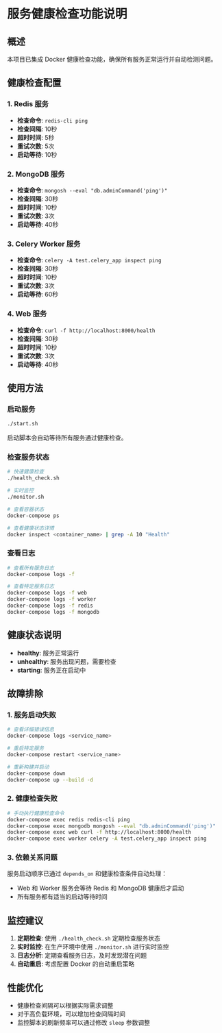 # 服务健康检查功能说明

## 概述

本项目已集成 Docker 健康检查功能，确保所有服务正常运行并自动检测问题。

## 健康检查配置

### 1. Redis 服务
- **检查命令**: `redis-cli ping`
- **检查间隔**: 10秒
- **超时时间**: 5秒
- **重试次数**: 5次
- **启动等待**: 10秒

### 2. MongoDB 服务
- **检查命令**: `mongosh --eval "db.adminCommand('ping')"`
- **检查间隔**: 30秒
- **超时时间**: 10秒
- **重试次数**: 3次
- **启动等待**: 40秒

### 3. Celery Worker 服务
- **检查命令**: `celery -A test.celery_app inspect ping`
- **检查间隔**: 30秒
- **超时时间**: 10秒
- **重试次数**: 3次
- **启动等待**: 60秒

### 4. Web 服务
- **检查命令**: `curl -f http://localhost:8000/health`
- **检查间隔**: 30秒
- **超时时间**: 10秒
- **重试次数**: 3次
- **启动等待**: 40秒

## 使用方法

### 启动服务
```bash
./start.sh
```
启动脚本会自动等待所有服务通过健康检查。

### 检查服务状态
```bash
# 快速健康检查
./health_check.sh

# 实时监控
./monitor.sh

# 查看容器状态
docker-compose ps

# 查看健康状态详情
docker inspect <container_name> | grep -A 10 "Health"
```

### 查看日志
```bash
# 查看所有服务日志
docker-compose logs -f

# 查看特定服务日志
docker-compose logs -f web
docker-compose logs -f worker
docker-compose logs -f redis
docker-compose logs -f mongodb
```

## 健康状态说明

- **healthy**: 服务正常运行
- **unhealthy**: 服务出现问题，需要检查
- **starting**: 服务正在启动中

## 故障排除

### 1. 服务启动失败
```bash
# 查看详细错误信息
docker-compose logs <service_name>

# 重启特定服务
docker-compose restart <service_name>

# 重新构建并启动
docker-compose down
docker-compose up --build -d
```

### 2. 健康检查失败
```bash
# 手动执行健康检查命令
docker-compose exec redis redis-cli ping
docker-compose exec mongodb mongosh --eval "db.adminCommand('ping')"
docker-compose exec web curl -f http://localhost:8000/health
docker-compose exec worker celery -A test.celery_app inspect ping
```

### 3. 依赖关系问题
服务启动顺序已通过 `depends_on` 和健康检查条件自动处理：
- Web 和 Worker 服务会等待 Redis 和 MongoDB 健康后才启动
- 所有服务都有适当的启动等待时间

## 监控建议

1. **定期检查**: 使用 `./health_check.sh` 定期检查服务状态
2. **实时监控**: 在生产环境中使用 `./monitor.sh` 进行实时监控
3. **日志分析**: 定期查看服务日志，及时发现潜在问题
4. **自动重启**: 考虑配置 Docker 的自动重启策略

## 性能优化

- 健康检查间隔可以根据实际需求调整
- 对于高负载环境，可以增加检查间隔时间
- 监控脚本的刷新频率可以通过修改 `sleep` 参数调整 